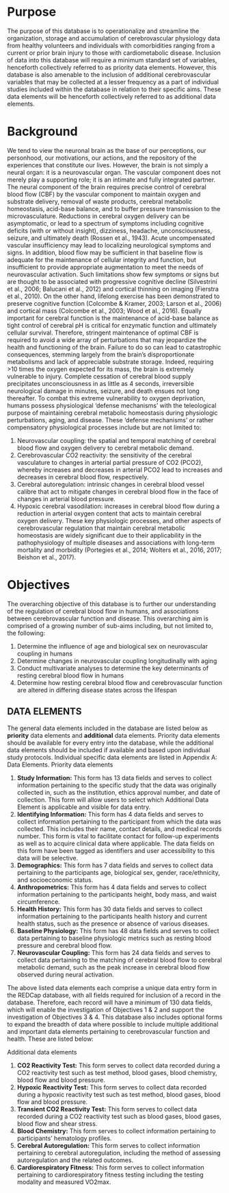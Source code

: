 # Purpose
The purpose of this database is to operationalize and streamline the organization, storage and accumulation of cerebrovascular physiology data from healthy volunteers and individuals with comorbidities ranging from a current or prior brain injury to those with cardiometabolic disease. Inclusion of data into this database will require a minimum standard set of variables, henceforth collectively referred to as priority data elements. However, this database is also amenable to the inclusion of additional cerebrovascular variables that may be collected at a lesser frequency as a part of individual studies included within the database in relation to their specific aims. These data elements will be henceforth collectively referred to as additional data elements.

# Background
We tend to view the neuronal brain as the base of our perceptions, our personhood, our motivations, our actions, and the repository of the experiences that constitute our lives. However, the brain is not simply a neural organ: it is a neurovascular organ. The vascular component does not merely play a supporting role; it is an intimate and fully integrated partner. The neural component of the brain requires precise control of cerebral blood flow (CBF) by the vascular component to maintain oxygen and substrate delivery, removal of waste products, cerebral metabolic homeostasis, acid-base balance, and to buffer pressure transmission to the microvasculature. Reductions in cerebral oxygen delivery can be asymptomatic, or lead to a spectrum of symptoms including cognitive deficits (with or without insight), dizziness, headache, unconsciousness, seizure, and ultimately death (Rossen et al., 1943). Acute uncompensated vascular insufficiency may lead to localizing neurological symptoms and signs. In addition, blood flow may be sufficient in that baseline flow is adequate for the maintenance of cellular integrity and function, but insufficient to provide appropriate augmentation to meet the needs of neurovascular activation. Such limitations show few symptoms or signs but are thought to be associated with progressive cognitive decline (Silvestrini et al., 2006; Balucani et al., 2012)  and cortical thinning on imaging (Fierstra et al., 2010). On the other hand, lifelong exercise has been demonstrated to preserve cognitive function (Colcombe & Kramer, 2003; Larson et al., 2006) and cortical mass (Colcombe et al., 2003; Wood et al., 2016). Equally important for cerebral function is the maintenance of acid-base balance as tight control of cerebral pH is critical for enzymatic function and ultimately cellular survival. 
Therefore, stringent maintenance of optimal CBF is required to avoid a wide array of perturbations that may jeopardize the health and functioning of the brain. Failure to do so can lead to catastrophic consequences, stemming largely from the brain’s disproportionate metabolisms and lack of appreciable substrate storage. Indeed, requiring >10 times the oxygen expected for its mass, the brain is extremely vulnerable to injury. Complete cessation of cerebral blood supply precipitates unconsciousness in as little as 4 seconds, irreversible neurological damage in minutes, seizure, and death ensues not long thereafter. To combat this extreme vulnerability to oxygen deprivation, humans possess physiological ‘defense mechanisms’ with the teleological purpose of maintaining cerebral metabolic homeostasis during physiologic perturbations, aging, and disease. These ‘defense mechanisms’ or rather compensatory physiological processes include but are not limited to:

1.	Neurovascular coupling: the spatial and temporal matching of cerebral blood flow and oxygen delivery to cerebral metabolic demand.
2.	Cerebrovascular CO2 reactivity: the sensitivity of the cerebral vasculature to changes in arterial partial pressure of CO2 (PCO2), whereby increases and decreases in arterial PCO2 lead to increases and decreases in cerebral blood flow, respectively.
3.	Cerebral autoregulation: intrinsic changes in cerebral blood vessel calibre that act to mitigate changes in cerebral blood flow in the face of changes in arterial blood pressure.
4.	Hypoxic cerebral vasodilation: increases in cerebral blood flow during a reduction in arterial oxygen content that acts to maintain cerebral oxygen delivery.
These key physiologic processes, and other aspects of cerebrovascular regulation that maintain cerebral metabolic homeostasis are widely significant due to their applicability in the pathophysiology of multiple diseases and associations with long-term mortality and morbidity (Portegies et al., 2014; Wolters et al., 2016, 2017; Beishon et al., 2017).

# Objectives
The overarching objective of this database is to further our understanding of the regulation of cerebral blood flow in humans, and associations between cerebrovascular function and disease. This overarching aim is comprised of a growing number of sub-aims including, but not limited to, the following:
1.	Determine the influence of age and biological sex on neurovascular coupling in humans
2.	Determine changes in neurovascular coupling longitudinally with aging
3.	Conduct multivariate analyses to determine the key determinants of resting cerebral blood flow in humans
4.	Determine how resting cerebral blood flow and cerebrovascular function are altered in differing disease states across the lifespan

## DATA ELEMENTS
The general data elements included in the database are listed below as **priority** data elements and **additional** data elements. Priority data elements should be available for every entry into the database, while the additional data elements should be included if available and based upon individual study protocols. Individual specific data elements are listed in Appendix A: Data Elements.
Priority data elements
1.	**Study Information:** This form has 13 data fields and serves to collect information pertaining to the specific study that the data was originally collected in, such as the institution, ethics approval number, and date of collection. This form will allow users to select which Additional Data Element is applicable and visible for data entry. 
3.	**Identifying Information:** This form has 4 data fields and serves to collect information pertaining to the participant from which the data was collected. This includes their name, contact details, and medical records number. This form is vital to facilitate contact for follow-up experiments as well as to acquire clinical data where applicable. The data fields on this form have been tagged as identifiers and user accessibility to this data will be selective. 
4.	**Demographics:** This form has 7 data fields and serves to collect data pertaining to the participants age, biological sex, gender, race/ethnicity, and socioeconomic status.
5.	**Anthropometrics:** This form has 4 data fields and serves to collect information pertaining to the participants height, body mass, and waist circumference.
6.	**Health History:** This form has 30 data fields and serves to collect information pertaining to the participants health history and current health status, such as the presence or absence of various diseases.
7.	**Baseline Physiology:** This form has 48 data fields and serves to collect data pertaining to baseline physiologic metrics such as resting blood pressure and cerebral blood flow.
8.	**Neurovascular Coupling:** This form has 24 data fields and serves to collect data pertaining to the matching of cerebral blood flow to cerebral metabolic demand, such as the peak increase in cerebral blood flow observed during neural activation.

The above listed data elements each comprise a unique data entry form in the REDCap database, with all fields required for inclusion of a record in the database. Therefore, each record will have a minimum of 130 data fields, which will enable the investigation of Objectives 1 & 2 and support the investigation of Objectives 3 & 4. This database also includes optional forms to expand the breadth of data where possible to include multiple additional and important data elements pertaining to cerebrovascular function and health. These are listed below:

Additional data elements
1.  **CO2 Reactivity Test:** This form serves to collect data recorded during a CO2 reactivity test such as test method, blood gases, blood chemistry, blood flow and blood pressure.
2.	**Hypoxic Reactivity Test:** This form serves to collect data recorded during a hypoxic reactivity test such as test method, blood gases, blood flow and blood pressure.
3.	**Transient CO2 Reactivity Test:** This form serves to collect data recorded during a CO2 reactivity test such as blood gases, blood gases, blood flow and shear stress.
4.	**Blood Chemistry:** This form serves to collect information pertaining to participants’ hematology profiles.
5.	**Cerebral Autoregulation:** This form serves to collect information pertaining to cerebral autoregulation, including the method of assessing autoregulation and the related outcomes.
6.	**Cardiorespiratory Fitness:** This form serves to collect information pertaining to cardiorespiratory fitness testing including the testing modality and measured VO2max.
